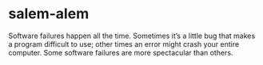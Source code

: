 # salem-alem
Software failures happen all the time. Sometimes it’s a little bug that makes a program difficult to use; other times an error might crash your entire computer. Some software failures are more spectacular than others.


